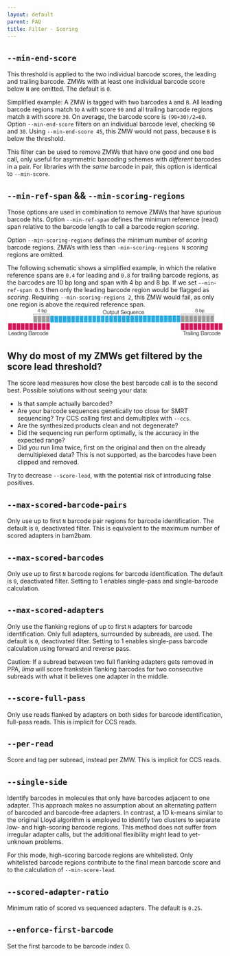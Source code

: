 ```yaml
---
layout: default
parent: FAQ
title: Filter - Scoring
---
```


## `--min-end-score`
This threshold is applied to the two individual barcode scores, the leading and
trailing barcode.
ZMWs with at least one individual barcode score below `N` are omitted.
The default is `0`.

Simplified example: A ZMW is tagged with two barcodes `A` and `B`.
All leading barcode regions match to `A` with score `90` and
all trailing barcode regions match `B` with score `30`.
On average, the barcode score is `(90+30)/2=60`. Option `--min-end-score`
filters on an individual barcode level, checking `90` and `30`.
Using `--min-end-score 45`, this ZMW would not pass, because `B` is below the
threshold.

This filter can be used to remove ZMWs that have one good and one bad call,
only useful for asymmetric barcoding schemes with *different* barcodes in a pair.
For libraries with the *same* barcode in pair, this option is identical to
`--min-score`.

## `--min-ref-span` && `--min-scoring-regions`
Those options are used in combination to remove ZMWs that have spurious barcode
hits.
Option `--min-ref-span` defines the minimum reference (read) span relative to
the barcode length to call a barcode region *scoring*.

Option `--min-scoring-regions` defines the minimum number of *scoring* barcode
regions. ZMWs with less than `-min-scoring-regions N` *scoring* regions are
omitted.

The following schematic shows a simplified example, in which the relative
reference spans are `0.4` for leading and `0.8` for trailing barcode regions, as
the barcodes are 10 bp long and span with 4 bp and 8 bp. If we set
 `--min-ref-span 0.5` then only the leading barcode region would be flagged as
*scoring*. Requiring `--min-scoring-regions 2`, this ZMW would fail, as only
one region is above the required reference span.
<img src="../img/minrefspan.png" width="1000px">

## Why do most of my ZMWs get filtered by the score lead threshold?
The score lead measures how close the best barcode call is to the second best.
Possible solutions without seeing your data:
 * Is that sample actually barcoded?
 * Are your barcode sequences genetically too close for SMRT sequencing?
   Try CCS calling first and demultiplex with `--ccs`.
 * Are the synthesized products clean and not degenerate?
 * Did the sequencing run perform optimally, is the accuracy in the expected range?
 * Did you run lima twice, first on the original and then on the already
   demultiplexed data? This is not supported, as the barcodes have been clipped
   and removed.

Try to decrease `--score-lead`, with the potential risk of introducing
false positives.

## `--max-scored-barcode-pairs`
Only use up to first `N` barcode pair regions for barcode identification.
The default is `0`, deactivated filter. This is equivalent to the
maximum number of scored adapters in bam2bam.

## `--max-scored-barcodes`
Only use up to first `N` barcode regions for barcode identification.
The default is `0`, deactivated filter. Setting to 1 enables single-pass
and single-barcode calculation.

## `--max-scored-adapters`
Only use the flanking regions of up to first `N` adapters for barcode
identification. Only full adapters, surrounded by subreads, are used. The
default is `0`, deactivated filter. Setting to 1 enables single-pass barcode
calculation using forward and reverse pass.

Caution: If a subread between two full flanking adapters gets removed in PPA,
*lima* will score frankstein flanking barcodes for two consecutive subreads
with what it believes one adapter in the middle.

## `--score-full-pass`
Only use reads flanked by adapters on both sides for barcode identification,
full-pass reads. This is implicit for CCS reads.

## `--per-read`
Score and tag per subread, instead per ZMW. This is implicit for CCS reads.

## `--single-side`
Identify barcodes in molecules that only have barcodes adjacent to one adapter.
This approach makes no assumption about an alternating pattern of barcoded and
barcode-free adapters. In contrast, a 1D k-means similar to the original Lloyd
algorithm is employed to identify two clusters to separate low- and high-scoring
barcode regions. This method does not suffer from irregular adapter calls, but
the additional flexibility might lead to yet-unknown problems.

For this mode, high-scoring barcode regions are whitelisted. Only whitelisted
barcode regions contribute to the final mean barcode score and to the
calculation of `--min-score-lead`.

## `--scored-adapter-ratio`
Minimum ratio of scored vs sequenced adapters. The default is `0.25`.

## `--enforce-first-barcode`
Set the first barcode to be barcode index 0.
